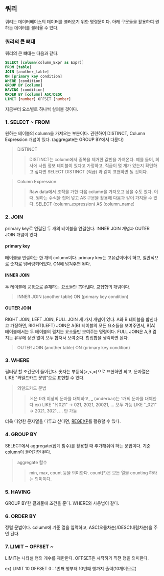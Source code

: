 ## 쿼리
쿼리는 데이터베이스의 데이터를 불러오기 위한 명령문이다. 아래 구문들을 활용하여 원하는 데이터를 불러올 수 있다.

### 쿼리의 큰 뼈대
쿼리의 큰 뼈대는 다음과 같다.

```SQL
SELECT [column(column_Expr as Expr)]
FROM [table]
JOIN [another_table]
ON [primary key condition]
WHERE [condition]
GROUP BY [column]
HAVING [condition]
ORDER BY [column] ASC/DESC
LIMIT [number] OFFSET [number]
```

지금부터 요소별로 하나씩 살펴볼 것이다.

### 1. SELECT ~ FROM
원하는 테이블의 column을 가져오는 부분이다. 관련하여 DISTINCT, Column Expression 개념이 있다. (aggregate는 GROUP BY에서 다룬다)

> DISTINCT
> 
>> DISTINCT는 column에서 중복을 제거한 값만을 가져온다. 
>> 예를 들어, 회사에 사원 정보 테이블이 있다고 가정하고, 직급이 몇 개가 있는지 확인하고 싶다면 SELECT DISTINCT (직급) 과 같이 표현하면 될 것이다.

> Column Expression
>
>>  Raw data에서 조작을 가한 다음 column을 가져오고 싶을 수도 있다.
>> 이 때, 원하는 수식을 집어 넣고 AS 구문을 활용해 다음과 같이 가져올 수 있다.
>> SELECT (column_expression) AS (column_name)

### 2. JOIN
primary key로 연결된 두 개의 테이블을 연결한다. INNER JOIN 개념과 OUTER JOIN 개념이 있다.

#### primary key
테이블을 연결하는 한 개의 column이다. primary key는 고유값이어야 하고, 일반적으로 숫자로 넘버링되어있다. ON에 넘겨주면 된다.

#### INNER JOIN
두 테이블에 공통으로 존재하는 요소들만 뽑아낸다. 교집합의 개념이다.

> INNER JOIN (another table) ON (primary key condition)

#### OUTER JOIN
RIGHT JOIN, LEFT JOIN, FULL JOIN 세 가지 개념이 있다. A와 B 테이블을 합친다고 가정하면, RIGHT(LEFT) JOIN은 A(B) 테이블의 모든 요소들을 보여주면서, B(A) 테이블에서는 두 테이블의 겹치는 요소들만 보여주는 명령이다.
FULL JOIN은 A,B 겹치는 유무에 상관 없이 모두 합쳐서 보여준다. 합집합을 생각하면 된다.

> OUTER JOIN (another table) ON (primary key condition)

### 3. WHERE

필터링 할 조건문이 들어간다. 숫자는 부등식(>,<,=)으로 표현하면 되고, 문자열은 LIKE "와일드카드 문법"으로 표현할 수 있다.

> 와일드카드 문법
>
>>  %은 0개 이상의 문자를 대체하고, _ (underbar)는 1개의 문자를 대체한다
>> ex) LIKE "%021" -> 021, 2021, 20021, ... 모두 가능
>> LIKE "\_021" -> 2021, 3021, ... 만 가능

더욱 다양한 문자열을 다루고 싶다면, [REGEXP]("http://tcpschool.com/mysql/mysql_operator_patternMatching")를 활용할 수 있다.

### 4. GROUP BY

SELECT에서 aggregate(집계 함수)를 활용할 때 추가해줘야 하는 문법이다. 기준 column이 들어가면 된다.

> aggregate 함수
>
>> min, max, count 등을 의미한다. 
>> count(\*)은 모든 열을 counting 하라는 의미이다.

### 5. HAVING

GROUP BY한 결과물에 조건을 준다. WHERE와 사용법이 같다.

### 6. ORDER BY

정렬 문법이다. column에 기준 열을 입력하고, ASC(오름차순)/DESC(내림차순)을 주면 된다.

### 7. LIMIT ~ OFFSET ~

LIMIT는 나타낼 행의 개수를 제한한다. OFFSET은 시작하기 직전 행을 의미한다.

ex) LIMIT 10 OFFSET 0 : 1번째 행부터 10번째 행까지 출력(10개이므로)

